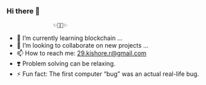### Hi there 👋

                   ✨💙🖤✨

- 🌱 I’m currently learning blockchain ...
- 💞 I’m looking to collaborate on new projects ...
- 📫 How to reach me: 29.kishore.r@gmail.com
- ❣️ Problem solving can be relaxing.
- ⚡ Fun fact: The first computer “bug” was an actual real-life bug.
